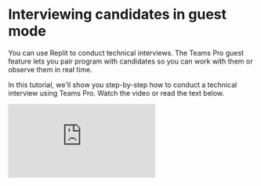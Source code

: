 # Interviewing candidates in guest mode

You can use Replit to conduct technical interviews. The Teams Pro guest feature lets you pair program with candidates so you can work with them or observe them in real time.

In this tutorial, we'll show you step-by-step how to conduct a technical interview using Teams Pro. Watch the video or read the text below.

<div
  className="video-container"
  style={{ textAlign: "center", margin: "30px 0" }}
>
  <iframe
    width={560}
    height={315}
    src="https://www.youtube.com/embed/pOOdoXUu5SI"
    title="YouTube video player"
    frameBorder={0}
    allow="accelerometer; autoplay; clipboard-write; encrypted-media; gyroscope; picture-in-picture"
    allowFullScreen=""
  />
</div>


## Steps to follow:

We'll cover how to:

- Create a repl
- Invite candidates
- Observe candidates

## 1. Create a repl

To create a repl for an interview, you need to be a team admin. See the documentation [here](/teams-pro/managing-teams) to find out how to create a team with Replit.

Navigate to the "Teams" page. Under "Team Repls", click the "Create team repl" button and the following popup window will appear:

<img
  src="https://replit-docs-images.util.repl.co/images/teamsPro/interviewing-candidates-tutorial-images/create_interview_repl.png"
  alt="Creating a repl"
  style={{ width: "80% !important" }}
/>


Choose the template language you will be using for the interview and give you repl a name, then click the "Create repl" button. 

Once the repl has been created, you will be able to add the relevant files required for the interview. In this example, we've put the instructions for the candidate to follow during the interview in the `main.py` file.

![interview challenge](https://replit-docs-images.util.repl.co/images/teamsPro/interviewing-candidates-tutorial-images/instructions.png)

## 2. Invite candidates

Once you have written your challenges, invite candidates by clicking on the "Invite" button in the top-right corner of the window.

<img
  src="https://replit-docs-images.util.repl.co/images/teamsPro/interviewing-candidates-tutorial-images/invite_members.png"
  alt="repl invitation"
  style={{ width: "90% !important" }}
/>


You can invite candidates by entering their email address or by generating a join link to share with them. Candidates will get a notification of the invite. They will need to sign up for a Replit account before they can accept the invitation.


<img
  src="https://replit-docs-images.util.repl.co/images/teamsPro/interviewing-candidates-tutorial-images/notification.png"
  alt="invite notification"
  style={{ width: "60% !important" }}
/>


## 3. Observe candidates

Once candidates join the interview repl, they will be able to access the challenges in the provided files in read and write mode.

You can observe the candidates as they complete the challenges. Click on the round icon next to the "Invite" button to observe the candidate's repl and watch them work on their `main.py` file.

![interview window](https://replit-docs-images.util.repl.co/images/teamsPro/interviewing-candidates-tutorial-images/interview_screen.gif)

Candidates can also view your IDE in the same way. This lets them see the changes you want them to make or new intructions you want to add.

![candidate_screen](https://replit-docs-images.util.repl.co/images/teamsPro/interviewing-candidates-tutorial-images/candidate_screen.png)

## 4. Remove candidate access

To remove candidates from interview repls so they cannot access the interview once it is complete, click on the "Invite" button. In the pop-up window, find the candidate’s name or email.

<img
  src="https://replit-docs-images.util.repl.co/images/teamsPro/interviewing-candidates-tutorial-images/remove-candidates.png"
  alt="remove candidate access"
  style={{ width: "90% !important" }}
/>

Click on the "x" next to their name and they will be removed from the interview rempl. They will no longer be able to access the repl via the invite link.

